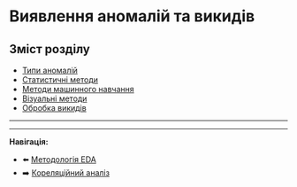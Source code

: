 # Виявлення аномалій та викидів

## Зміст розділу

-   [Типи аномалій](#типи-аномалій)
-   [Статистичні методи](#статистичні-методи)
-   [Методи машинного навчання](#методи-машинного-навчання)
-   [Візуальні методи](#візуальні-методи)
-   [Обробка викидів](#обробка-викидів)

---

<!-- TODO: IQR, Z-score, Isolation Forest -->
<!-- Local Outlier Factor -->
<!-- Стратегії обробки -->

---

**Навігація:**

-   ⬅️ [Методологія EDA](./20_методологія_eda.md)
-   ➡️ [Кореляційний аналіз](./22_кореляційний_аналіз.md)

